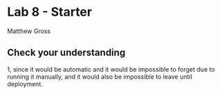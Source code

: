# Lab 8 - Starter
Matthew Gross
## Check your understanding
1, since it would be automatic and it would be impossible to forget due to running it manually, and it would also be impossible to leave until deployment.